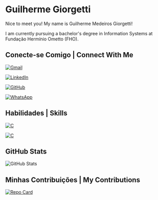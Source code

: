 
# Guilherme  Giorgetti

Nice to meet you! My name is Guilherme Medeiros Giorgetti!

I am currently pursuing a bachelor's degree in Information Systems at Fundação Hermínio Ometto (FHO).


## Conecte-se Comigo | Connect With Me
[![Gmail](https://img.shields.io/badge/Gmail-white?style=for-the-badge&logo=gmail&logoColor=red)](mailto:guigiorgetti45@gmail.com) 

[![LinkedIn](https://img.shields.io/badge/LinkedIn-0077B5?style=for-the-badge&logo=linkedin&logoColor=white)](https://www.linkedin.com/in/guilherme-giorgetti-868045281//)

[![GitHub](https://img.shields.io/badge/GitHub-100000?style=for-the-badge&logo=github&logoColor=white)](https://github.com/guilhermegiorgetti)

[![WhatsApp](https://img.shields.io/badge/WhatsApp-25D366?style=for-the-badge&logo=whatsapp&logoColor=white)](https://wa.me/5519971251835)

## Habilidades | Skills
[![C](https://img.shields.io/badge/C++-000?style=for-the-badge&logo=C&logoColor=blue)]()

[![C](https://img.shields.io/badge/Python-000?style=for-the-badge&logo=Python&logoColor=orange)]()

## GitHub Stats

![GitHub Stats](https://github-readme-stats.vercel.app/api?username=guilhermegiorgetti&theme=transparent&bg_color=000&border_color=30A3DC&show_icons=true&icon_color=30A3DC&title_color=E94D5F&text_color=FFF)

## Minhas Contribuições | My Contributions
[![Repo Card](https://github-readme-stats.vercel.app/api/pin/?username=guilhermegiorgetti&repo=dio-lab-open-source&bg_color=000&border_color=30A3DC&show_icons=true&icon_color=30A3DC&title_color=E94D5F&text_color=FFF)](https://github.com/guilhermegiorgetti/dio-lab-open-source)

